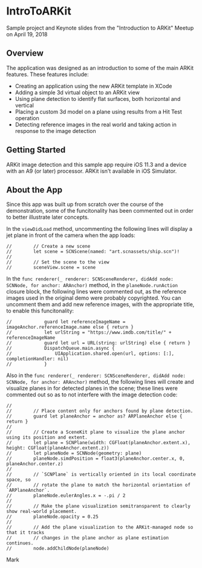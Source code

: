 # IntroToARKit
Sample project and Keynote slides from the "Introduction to ARKit" Meetup on April 19, 2018


## Overview

The application was designed as an introduction to some of the main ARKit features.  These features include:

- Creating an application using the new ARKit template in XCode
- Adding a simple 3d virtual object to an ARKit view
- Using plane detection to identify flat surfaces, both horizontal and vertical
- Placing a custom 3d model on a plane using results from a Hit Test operation
- Detecting reference images in the real world and taking action in response to the image detection


## Getting Started

ARKit image detection and this sample app require iOS 11.3 and a device with an A9 (or later) processor. ARKit isn't available in iOS Simulator.

## About the App
Since this app was built up from scratch over the course of the demonstration, some of the funcitonality has been commented out in order to better illustrate later concepts.

In the `viewDidLoad` method, uncommenting the following lines will display a jet plane in front of the camera when the app loads:

```
//        // Create a new scene
//        let scene = SCNScene(named: "art.scnassets/ship.scn")!
//
//        // Set the scene to the view
//        sceneView.scene = scene
```
In the `func renderer(_ renderer: SCNSceneRenderer, didAdd node: SCNNode, for anchor: ARAnchor)` method, in the `planeNode.runAction` closure block, the following lines were commented out, as the reference images used in the original demo were probably copyrighted.  You can uncomment them and add new reference images, with the appropriate title, to enable this funcitonality:

```
//            guard let referenceImageName = imageAnchor.referenceImage.name else { return }
//            let urlString = "https://www.imdb.com/title/" + referenceImageName
//            guard let url = URL(string: urlString) else { return }
//            DispatchQueue.main.async {
//                UIApplication.shared.open(url, options: [:], completionHandler: nil)
//            }
```

Also in the `func renderer(_ renderer: SCNSceneRenderer, didAdd node: SCNNode, for anchor: ARAnchor)` method, the following lines will create and visualize planes in for detected planes in the scene; these lines were commented out so as to not interfere with the image detection code:

```
//
//        // Place content only for anchors found by plane detection.
//        guard let planeAnchor = anchor as? ARPlaneAnchor else { return }
//
//        // Create a SceneKit plane to visualize the plane anchor using its position and extent.
//        let plane = SCNPlane(width: CGFloat(planeAnchor.extent.x), height: CGFloat(planeAnchor.extent.z))
//        let planeNode = SCNNode(geometry: plane)
//        planeNode.simdPosition = float3(planeAnchor.center.x, 0, planeAnchor.center.z)
//
//        // `SCNPlane` is vertically oriented in its local coordinate space, so
//        // rotate the plane to match the horizontal orientation of `ARPlaneAnchor`.
//        planeNode.eulerAngles.x = -.pi / 2
//
//        // Make the plane visualization semitransparent to clearly show real-world placement.
//        planeNode.opacity = 0.25
//
//        // Add the plane visualization to the ARKit-managed node so that it tracks
//        // changes in the plane anchor as plane estimation continues.
//        node.addChildNode(planeNode)
```

Mark


